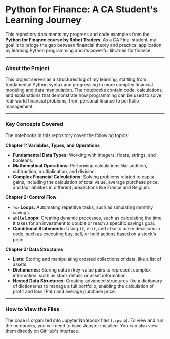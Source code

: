 # Python for Finance: A CA Student's Learning Journey

This repository documents my progress and code examples from the **Python for Finance course by Robot Traders**. As a CA Final student, my goal is to bridge the gap between financial theory and practical application by learning Python programming and its powerful libraries for finance.

---

### About the Project

This project serves as a structured log of my learning, starting from fundamental Python syntax and progressing to more complex financial modeling and data manipulation. The notebooks contain code, calculations, and explanations that demonstrate how programming can be used to solve real-world financial problems, from personal finance to portfolio management.

---

### Key Concepts Covered

The notebooks in this repository cover the following topics:

**Chapter 1: Variables, Types, and Operations**
* **Fundamental Data Types:** Working with integers, floats, strings, and booleans.
* **Mathematical Operations:** Performing calculations like addition, subtraction, multiplication, and division.
* **Complex Financial Calculations:** Solving problems related to capital gains, including the calculation of total value, average purchase price, and tax liabilities in different jurisdictions like France and Belgium.

**Chapter 2: Control Flow**
* **`for` Loops:** Automating repetitive tasks, such as simulating monthly savings.
* **`while` Loops:** Creating dynamic processes, such as calculating the time it takes for an investment to double or reach a specific savings goal.
* **Conditional Statements:** Using `if`, `elif`, and `else` to make decisions in code, such as executing buy, sell, or hold actions based on a stock's price.

**Chapter 3: Data Structures**
* **Lists:** Storing and manipulating ordered collections of data, like a list of assets.
* **Dictionaries:** Storing data in key-value pairs to represent complex information, such as stock details or asset information.
* **Nested Data Structures:** Creating advanced structures like a dictionary of dictionaries to manage a full portfolio, enabling the calculation of profit and loss (PnL) and average purchase price.

---

### How to View the Files

The code is organized into Jupyter Notebook files (`.ipynb`). To view and run the notebooks, you will need to have Jupyter installed. You can also view them directly on GitHub's interface.

